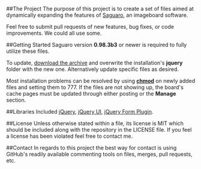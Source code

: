 ##The Project
The purpose of this project is to create a set of files aimed at dynamically expanding the features of [Saguaro](http://saguaroimgboard.tk), an imageboard software.

Feel free to submit pull requests of new features, bug fixes, or code improvements. We could all use some.

##Getting Started
Saguaro version **0.98.3b3** or newer is required to fully utilize these files.

To update, [download the archive](https://github.com/RePod/saguaro-jquery/archive/master.zip) and overwrite the installation's **jquery** folder with the new one.
Alternatively update specific files as desired.

Most installation problems can be resolved by using **[chmod](https://www.google.com/?#q=chmod)** on newly added files and setting them to 777. If the files are not showing up, the board's cache pages must be updated through either posting or the **Manage** section.

##Libraries Included
[jQuery](http://jquery.com/), [jQuery UI](http://jqueryui.com/), [jQuery Form Plugin](http://jquery.malsup.com/form/).

##License
Unless otherwise stated within a file, its license is MIT which should be included along with the repository in the LICENSE file. If you feel a license has been violated feel free to contact me.

##Contact
In regards to this project the best way for contact is using GitHub's readily available commenting tools on files, merges, pull requests, etc.